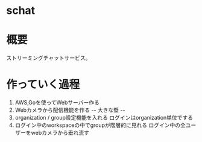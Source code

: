 # schat


# 概要

ストリーミングチャットサービス。

# 作っていく過程

1. AWS,Goを使ってWebサーバー作る
2. Webカメラから配信機能を作る
-- 大きな壁 --
3. organization / group設定機能を入れる
	ログインはorganization単位でする
4. ログイン中のworkspaceの中でgroupが階層的に見れる
	ログイン中の全ユーザーをwebカメラから垂れ流す
